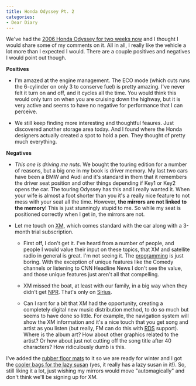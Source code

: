```yaml
---
title: Honda Odyssey Pt. 2
categories:
- Dear Diary
---
```


We've had the [2006 Honda Odyssey for two weeks now](/thingelstad/honda-odyssey) and I thought I would share some of my comments on it. All in all, I really like the vehicle a lot more than I expected I would. There are a couple positives and negatives I would point out though.

**Positives**



  * I'm amazed at the engine management. The ECO mode (which cuts runs the 6-cylinder on only 3 to conserve fuel) is pretty amazing. I've never felt it turn on and off, and it cycles all the time. You would think this would only turn on when you are cruising down the highway, but it is very active and seems to have no negative for performance that I can perceive.


  * We still keep finding more interesting and thoughtful feaures. Just discovered another storage area today. And I found where the Honda designers actually created a spot to hold a pen. They thought of pretty much everything.

**Negatives**



  * _This one is driving me nuts._ We bought the touring edition for a number of reasons, but a big one in my book is driver memory. My last two cars have been a BMW and Audi and it's standard in them that it remembers the driver seat position and other things depending if Key1 or Key2 opens the car. The touring Odyssey has this and I really wanted it. When your wife is almost a foot shorter than you it's a really nice feature to not mess with your seat all the time. However, __the mirrors are not linked to the memory__! This is just stunningly stupid to me. So while my seat is positioned correctly when I get in, the mirrors are not.


  * Let me touch on [XM](http://www.xmradio.com/), which comes standard with the car along with a 3-month trial subscription.



    * First off, I don't get it. I've heard from a number of people, and people I would value their input on these topics, that XM and satellite radio in general is great. I'm not seeing it. The [programming](http://www.xmradio.com/programming/full_channel_listing.jsp?sort=number) is just boring. With the exception of unique features like the Comedy channels or listening to CNN Headline News I don't see the value, and those unique features just aren't all that compelling.


    * XM missed the boat, at least with our family, in a big way when they didn't get [NPR](http://www.npr.org/). That's only on [Sirius](http://www.sirius.com/).


    * Can I rant for a bit that XM had the opportunity, creating a completely digital new music distribution method, to do so much but seems to have done so little. For example, the navigation system will show the XM information and it's a nice touch that you get song and artist as you listen (but really, FM can do this with [RDS](http://www.radioandtelly.co.uk/rds.html) support). Where is the album art? How about other graphics related to the artist? Or how about just not cutting off the song title after 40 characters? How ridiculously dumb is this.


I've added the [rubber floor mats](http://www.collegehillshonda.com/storeart/05odyssey/allseasonmats4.jpg) to it so we are ready for winter and I got the [cooler bags for the lazy susan](http://www.collegehillshonda.com/storeart/05odyssey/coolerbags.jpg) (yes, it really has a lazy susan in it!). So, still liking it a lot, just wishing my mirrors would move "automagically" and don't think we'll be signing up for XM.
